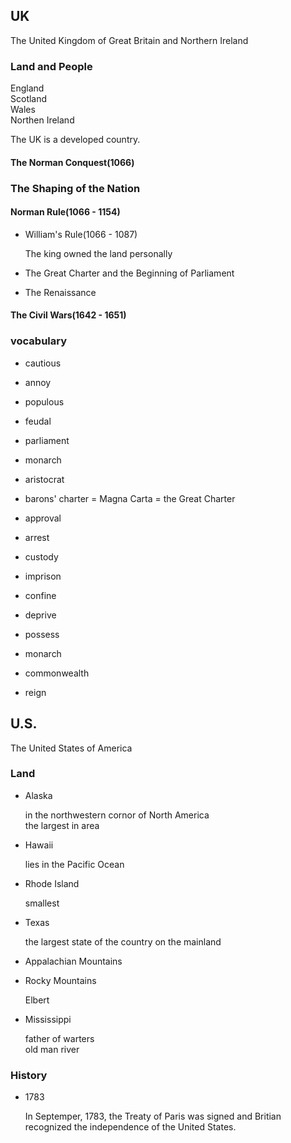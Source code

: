 ## UK
The United Kingdom of Great Britain and Northern Ireland

### Land and People

England  
Scotland  
Wales  
Northen Ireland  

The UK is a developed country.  

#### The Norman Conquest(1066)

### The Shaping of the Nation

#### Norman Rule(1066 - 1154)

- William's Rule(1066 - 1087)

  The king owned the land personally

- The Great Charter and the Beginning of Parliament

- The Renaissance

#### The Civil Wars(1642 - 1651)

### vocabulary

- cautious
- annoy
- populous

- feudal
- parliament
- monarch
- aristocrat
- barons' charter = Magna Carta = the Great Charter
- approval
- arrest
- custody
- imprison
- confine
- deprive
- possess
- monarch
- commonwealth
- reign


## U.S.
The United States of America

### Land

- Alaska

  in the northwestern cornor of North America    
  the largest in area

- Hawaii

  lies in the Pacific Ocean

- Rhode Island

  smallest

- Texas

  the largest state of the country on the mainland

- Appalachian Mountains
- Rocky Mountains
  
  Elbert

- Mississippi
  
  father of warters  
  old man river
### History

- 1783

  In Septemper, 1783, the Treaty of Paris was signed and Britian recognized the independence of the United States.
